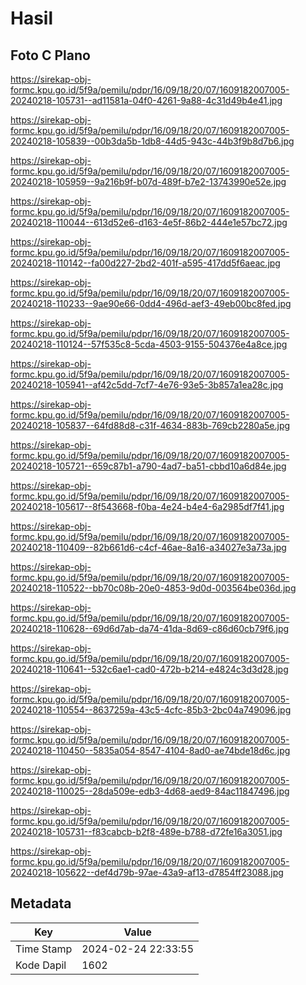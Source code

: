 # Hasil

## Foto C Plano

https://sirekap-obj-formc.kpu.go.id/5f9a/pemilu/pdpr/16/09/18/20/07/1609182007005-20240218-105731--ad11581a-04f0-4261-9a88-4c31d49b4e41.jpg

https://sirekap-obj-formc.kpu.go.id/5f9a/pemilu/pdpr/16/09/18/20/07/1609182007005-20240218-105839--00b3da5b-1db8-44d5-943c-44b3f9b8d7b6.jpg

https://sirekap-obj-formc.kpu.go.id/5f9a/pemilu/pdpr/16/09/18/20/07/1609182007005-20240218-105959--9a216b9f-b07d-489f-b7e2-13743990e52e.jpg

https://sirekap-obj-formc.kpu.go.id/5f9a/pemilu/pdpr/16/09/18/20/07/1609182007005-20240218-110044--613d52e6-d163-4e5f-86b2-444e1e57bc72.jpg

https://sirekap-obj-formc.kpu.go.id/5f9a/pemilu/pdpr/16/09/18/20/07/1609182007005-20240218-110142--fa00d227-2bd2-401f-a595-417dd5f6aeac.jpg

https://sirekap-obj-formc.kpu.go.id/5f9a/pemilu/pdpr/16/09/18/20/07/1609182007005-20240218-110233--9ae90e66-0dd4-496d-aef3-49eb00bc8fed.jpg

https://sirekap-obj-formc.kpu.go.id/5f9a/pemilu/pdpr/16/09/18/20/07/1609182007005-20240218-110124--57f535c8-5cda-4503-9155-504376e4a8ce.jpg

https://sirekap-obj-formc.kpu.go.id/5f9a/pemilu/pdpr/16/09/18/20/07/1609182007005-20240218-105941--af42c5dd-7cf7-4e76-93e5-3b857a1ea28c.jpg

https://sirekap-obj-formc.kpu.go.id/5f9a/pemilu/pdpr/16/09/18/20/07/1609182007005-20240218-105837--64fd88d8-c31f-4634-883b-769cb2280a5e.jpg

https://sirekap-obj-formc.kpu.go.id/5f9a/pemilu/pdpr/16/09/18/20/07/1609182007005-20240218-105721--659c87b1-a790-4ad7-ba51-cbbd10a6d84e.jpg

https://sirekap-obj-formc.kpu.go.id/5f9a/pemilu/pdpr/16/09/18/20/07/1609182007005-20240218-105617--8f543668-f0ba-4e24-b4e4-6a2985df7f41.jpg

https://sirekap-obj-formc.kpu.go.id/5f9a/pemilu/pdpr/16/09/18/20/07/1609182007005-20240218-110409--82b661d6-c4cf-46ae-8a16-a34027e3a73a.jpg

https://sirekap-obj-formc.kpu.go.id/5f9a/pemilu/pdpr/16/09/18/20/07/1609182007005-20240218-110522--bb70c08b-20e0-4853-9d0d-003564be036d.jpg

https://sirekap-obj-formc.kpu.go.id/5f9a/pemilu/pdpr/16/09/18/20/07/1609182007005-20240218-110628--69d6d7ab-da74-41da-8d69-c86d60cb79f6.jpg

https://sirekap-obj-formc.kpu.go.id/5f9a/pemilu/pdpr/16/09/18/20/07/1609182007005-20240218-110641--532c6ae1-cad0-472b-b214-e4824c3d3d28.jpg

https://sirekap-obj-formc.kpu.go.id/5f9a/pemilu/pdpr/16/09/18/20/07/1609182007005-20240218-110554--8637259a-43c5-4cfc-85b3-2bc04a749096.jpg

https://sirekap-obj-formc.kpu.go.id/5f9a/pemilu/pdpr/16/09/18/20/07/1609182007005-20240218-110450--5835a054-8547-4104-8ad0-ae74bde18d6c.jpg

https://sirekap-obj-formc.kpu.go.id/5f9a/pemilu/pdpr/16/09/18/20/07/1609182007005-20240218-110025--28da509e-edb3-4d68-aed9-84ac11847496.jpg

https://sirekap-obj-formc.kpu.go.id/5f9a/pemilu/pdpr/16/09/18/20/07/1609182007005-20240218-105731--f83cabcb-b2f8-489e-b788-d72fe16a3051.jpg

https://sirekap-obj-formc.kpu.go.id/5f9a/pemilu/pdpr/16/09/18/20/07/1609182007005-20240218-105622--def4d79b-97ae-43a9-af13-d7854ff23088.jpg


## Metadata

| Key        | Value               |
| ---------- | ------------------- |
| Time Stamp | 2024-02-24 22:33:55 |
| Kode Dapil | 1602                |



